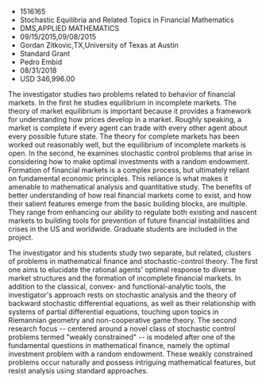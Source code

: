 
* 1516165
* Stochastic Equilibria and Related Topics in Financial Mathematics
* DMS,APPLIED MATHEMATICS
* 09/15/2015,09/08/2015
* Gordan Zitkovic,TX,University of Texas at Austin
* Standard Grant
* Pedro Embid
* 08/31/2018
* USD 346,996.00

The investigator studies two problems related to behavior of financial markets.
In the first he studies equilibrium in incomplete markets. The theory of market
equilibrium is important because it provides a framework for understanding how
prices develop in a market. Roughly speaking, a market is complete if every
agent can trade with every other agent about every possible future state. The
theory for complete markets has been worked out reasonably well, but the
equilibrium of incomplete markets is open. In the second, he examines stochastic
control problems that arise in considering how to make optimal investments with
a random endowment. Formation of financial markets is a complex process, but
ultimately reliant on fundamental economic principles. This reliance is what
makes it amenable to mathematical analysis and quantitative study. The benefits
of better understanding of how real financial markets come to exist, and how
their salient features emerge from the basic building blocks, are multiple. They
range from enhancing our ability to regulate both existing and nascent markets
to building tools for prevention of future financial instabilities and crises in
the US and worldwide. Graduate students are included in the project.

The investigator and his students study two separate, but related, clusters of
problems in mathematical finance and stochastic-control theory. The first one
aims to elucidate the rational agents' optimal response to diverse market
structures and the formation of incomplete financial markets. In addition to the
classical, convex- and functional-analytic tools, the investigator's approach
rests on stochastic analysis and the theory of backward stochastic differential
equations, as well as their relationship with systems of partial differential
equations, touching upon topics in Riemannian geometry and non-cooperative game
theory. The second research focus -- centered around a novel class of stochastic
control problems termed "weakly constrained" -- is modeled after one of the
fundamental questions in mathematical finance, namely the optimal investment
problem with a random endowment. These weakly constrained problems occur
naturally and possess intriguing mathematical features, but resist analysis
using standard approaches.
